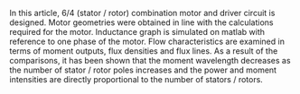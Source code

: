 In this article, 6/4 (stator / rotor) combination motor and driver circuit is designed. Motor geometries were obtained in line with the calculations required for the motor. Inductance graph is simulated on matlab with reference to one phase of the motor. Flow characteristics are examined in terms of moment outputs, flux densities and flux lines. As a result of the comparisons, it has been shown that the moment wavelength decreases as the number of stator / rotor poles increases and the power and moment intensities are directly proportional to the number of stators / rotors.
